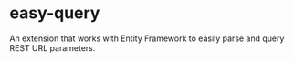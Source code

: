 # easy-query
An extension that works with Entity Framework to easily parse and query REST URL parameters.

